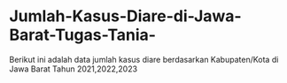 # Jumlah-Kasus-Diare-di-Jawa-Barat-Tugas-Tania-
Berikut ini adalah data jumlah kasus diare berdasarkan Kabupaten/Kota di Jawa Barat Tahun 2021,2022,2023
